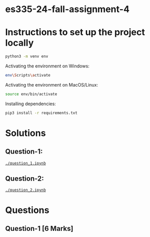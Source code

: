 # es335-24-fall-assignment-4
# Instructions to set up the project locally
```bash
python3 -m venv env
```
Activating the environment on Windows:
```bash
env\Scripts\activate
```
Activating the environment on MacOS/Linux:
```bash
source env/bin/activate
```
Installing dependencies:
```bash
pip3 install -r requirements.txt
```

# Solutions

## Question-1: 
[`./question_1.ipynb`](./question_1.ipynb)

## Question-2: 
[`./question_2.ipynb`](./question_2.ipynb)


# Questions
## Question-1 [6 Marks]






